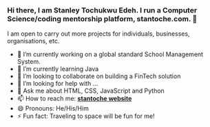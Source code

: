 ### Hi there, I am Stanley Tochukwu Edeh. I run a Computer Science/coding mentorship platform, stantoche.com. 👋
I am open to carry out more projects for individuals, businesses, organisations, etc.
<!--
**stantoche/stantoche** is a ✨ _special_ ✨ repository because its `README.md` (this file) appears on your GitHub profile.

Here are some ideas to get you started:
-->
- 🔭 I’m currently working on a global standard School Management System.
- 🌱 I’m currently learning Java
- 👯 I’m looking to collaborate on building a FinTech solution
- 🤔 I’m looking for help with ...
- 💬 Ask me about HTML, CSS, JavaScript and Python
- 📫 How to reach me: **[stantoche website](https://www.stantoche.com)**
- 😄 Pronouns: He/His/Him
- ⚡ Fun fact: Traveling to space will be fun for me!

